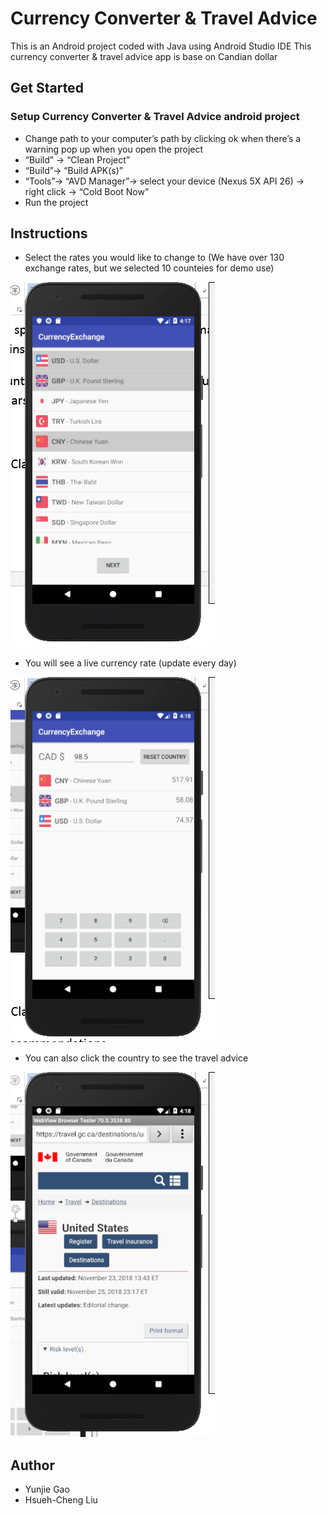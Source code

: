 # Currency Converter & Travel Advice
This is an Android project coded with Java using Android Studio IDE
This currency converter & travel advice app is base on Candian dollar
## Get Started
### Setup Currency Converter & Travel Advice android project
* Change path to your computer’s path by clicking ok when there’s a warning pop up when you open the project
* “Build” -> “Clean Project”
* “Build”-> “Build APK(s)”
* “Tools”-> “AVD Manager”-> select your device (Nexus 5X API 26) -> right click -> “Cold Boot Now”
* Run the project
## Instructions
* Select the rates you would like to change to (We have over 130 exchange rates, but we selected 10 counteies for demo use)

![ScreenShot](/screenshots/select-country.png)

* You will see a live currency rate (update every day)

![ScreenShot](/screenshots/show-exchange-rate.png)

* You can also click the country to see the travel advice

![ScreenShot](/screenshots/show-travel-advice.png)
## Author
* Yunjie Gao
* Hsueh-Cheng Liu
